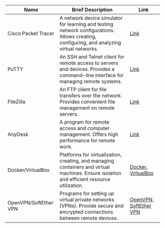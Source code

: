 | Name                | Brief Description                                                        | Link                       |
|---------------------|--------------------------------------------------------------------------|--------------------------------------|
| Cisco Packet Tracer | A network device simulator for learning and testing network configurations. Allows creating, configuring, and analyzing virtual networks. | [Link](https://www.netacad.com/courses/packet-tracer) |
| PuTTY               | An SSH and Telnet client for remote access to servers and devices. Provides a command-line interface for managing remote systems. | [Link](https://www.putty.org/)       |
| FileZilla           | An FTP client for file transfers over the network. Provides convenient file management on remote servers. | [Link](https://filezilla-project.org/) |
| AnyDesk             | A program for remote access and computer management. Offers high performance for remote work. | [Link](https://anydesk.com/)         |
| Docker/VirtualBox   | Platforms for virtualization, creating, and managing containers and virtual machines. Ensure isolation and efficient resource utilization. | [Docker](https://www.docker.com/), [VirtualBox](https://www.virtualbox.org/) |
| OpenVPN/SoftEther VPN | Programs for setting up virtual private networks (VPNs). Provide secure and encrypted connections between remote devices. | [OpenVPN](https://openvpn.net/), [SoftEther VPN](https://www.softether.org/) |

